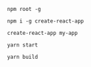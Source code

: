     npm root -g
    
    npm i -g create-react-app
    
    create-react-app my-app

    yarn start

    yarn build
